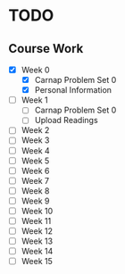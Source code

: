# TODO

## Course Work

- [x] Week 0
  - [x] Carnap Problem Set 0
  - [x] Personal Information
- [ ] Week 1
  - [ ] Carnap Problem Set 0
  - [ ] Upload Readings
- [ ] Week 2
- [ ] Week 3
- [ ] Week 4
- [ ] Week 5
- [ ] Week 6
- [ ] Week 7
- [ ] Week 8
- [ ] Week 9
- [ ] Week 10
- [ ] Week 11
- [ ] Week 12
- [ ] Week 13
- [ ] Week 14
- [ ] Week 15
